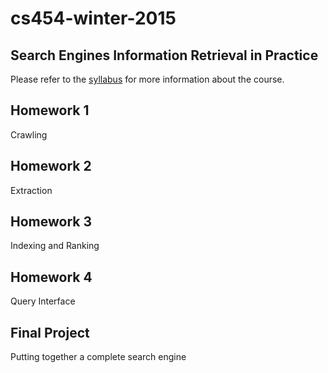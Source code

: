 # cs454-winter-2015

## Search Engines Information Retrieval in Practice

Please refer to the [syllabus](https://github.com/csula/cs454-winter-2015/blob/master/Syllabus.md) for more information about the course.  

## Homework 1

Crawling

## Homework 2

Extraction 

## Homework 3

Indexing and Ranking

## Homework 4

Query Interface

## Final Project

Putting together a complete search engine


